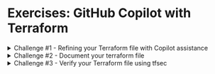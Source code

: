 # Exercises: GitHub Copilot with Terraform

<details>
<summary>Challenge #1 - Refining your Terraform file with Copilot assistance</summary>

### Refining your Terraform file with Copilot assistance

Try to improve the code suggested by Copilot by yourself. For example, try to change the following:
- Create a simple and small Azure VM based on Linux Ubuntu:20.04 in my main.tf file.
- Change the size of the VM to the next bigger one.
- Change the network interface of Azure VM to another one.
- Change the deployment region from sweden central to US East.

</details>

<details>
<summary>Challenge #2 - Document your terraform file</summary>

### Document your terraform file

Try writing documentation for this Terraform script; GitHub Copilot will make suggestions for natural language documentation as well.

</details>


<details>
<summary>Challenge #3 - Verify your Terraform file using tfsec</summary>

### Verify your Terraform file using tfsec

- `tfsec` is an open source static analysis security scanner for your Terraform code. Use `tfsec` to verify that the terraform file you've just completed to detect any issues.
>:bulb: tfsec is preinstalled in the Codespaces environment. If you are not using the Codespaces environment, you will need to visit https://aquasecurity.github.io/tfsec/v1.28.1/ to install the tool locally.
- In VSCode, in the **terminal** panel, enter `tfsec` to run the tool against the terraform file. Depending on any changes you've made, there will likely be a number of issues identified. It's important to realise that GitHub Copilot's output (or any generated output for that matter) should always be reviewed and verified. Your existing processes should be followed to ensure that any changes are reviewed and approved before being merged into your main branch.
</details>